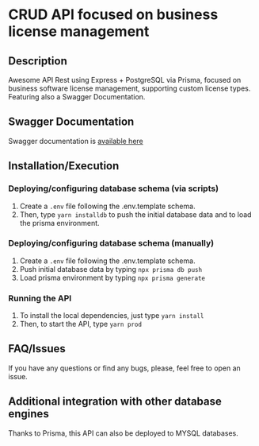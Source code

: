 # CRUD API focused on business license management
## Description
Awesome API Rest using Express + PostgreSQL via Prisma, focused on business software license management, supporting custom license types.
Featuring also a Swagger Documentation.
## Swagger Documentation
Swagger documentation is [available here](https://app.swaggerhub.com/apis-docs/felipebelletti/SimpleLicenseAPI/1.0.0#/)
## Installation/Execution
### Deploying/configuring database schema (via scripts)
1. Create a `.env` file following the .env.template schema.
2. Then, type `yarn installdb` to push the initial database data and to load the prisma environment.
### Deploying/configuring database schema (manually)
1. Create a `.env` file following the .env.template schema.
2. Push initial database data by typing `npx prisma db push`
3. Load prisma environment by typing `npx prisma generate`
### Running the API
1. To install the local dependencies, just type `yarn install`
2. Then, to start the API, type `yarn prod`
## FAQ/Issues
If you have any questions or find any bugs, please, feel free to open an issue.
## Additional integration with other database engines
Thanks to Prisma, this API can also be deployed to MYSQL databases.
